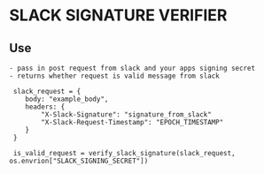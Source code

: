 # SLACK SIGNATURE VERIFIER

## Use
    - pass in post request from slack and your apps signing secret
    - returns whether request is valid message from slack
    
```
 slack_request = {
    body: "example_body",
    headers: {
        "X-Slack-Signature": "signature_from_slack"
        "X-Slack-Request-Timestamp": "EPOCH_TIMESTAMP"
    }
 }
 
 is_valid_request = verify_slack_signature(slack_request, os.envrion["SLACK_SIGNING_SECRET"])
 
```